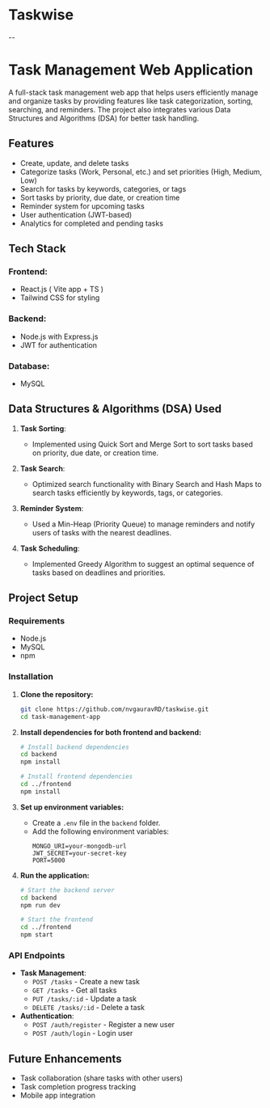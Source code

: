 # **Taskwise**

--

# **Task Management Web Application**

A full-stack task management web app that helps users efficiently manage and organize tasks by providing features like task categorization, sorting, searching, and reminders. The project also integrates various Data Structures and Algorithms (DSA) for better task handling.

## **Features**

- Create, update, and delete tasks
- Categorize tasks (Work, Personal, etc.) and set priorities (High, Medium, Low)
- Search for tasks by keywords, categories, or tags
- Sort tasks by priority, due date, or creation time
- Reminder system for upcoming tasks
- User authentication (JWT-based)
- Analytics for completed and pending tasks

## **Tech Stack**

### **Frontend**:

- React.js ( Vite app + TS )
- Tailwind CSS for styling

### **Backend**:

- Node.js with Express.js
- JWT for authentication

### **Database**:

- MySQL

## **Data Structures & Algorithms (DSA) Used**

1. **Task Sorting**:

   - Implemented using Quick Sort and Merge Sort to sort tasks based on priority, due date, or creation time.

2. **Task Search**:

   - Optimized search functionality with Binary Search and Hash Maps to search tasks efficiently by keywords, tags, or categories.

3. **Reminder System**:

   - Used a Min-Heap (Priority Queue) to manage reminders and notify users of tasks with the nearest deadlines.

4. **Task Scheduling**:
   - Implemented Greedy Algorithm to suggest an optimal sequence of tasks based on deadlines and priorities.

## **Project Setup**

### **Requirements**

- Node.js
- MySQL
- npm

### **Installation**

1. **Clone the repository:**

   ```bash
   git clone https://github.com/nvgauravRD/taskwise.git
   cd task-management-app
   ```

2. **Install dependencies for both frontend and backend:**

   ```bash
   # Install backend dependencies
   cd backend
   npm install

   # Install frontend dependencies
   cd ../frontend
   npm install
   ```

3. **Set up environment variables:**

   - Create a `.env` file in the `backend` folder.
   - Add the following environment variables:
     ```env
     MONGO_URI=your-mongodb-url
     JWT_SECRET=your-secret-key
     PORT=5000
     ```

4. **Run the application:**

   ```bash
   # Start the backend server
   cd backend
   npm run dev

   # Start the frontend
   cd ../frontend
   npm start
   ```

### **API Endpoints**

- **Task Management**:
  - `POST /tasks` - Create a new task
  - `GET /tasks` - Get all tasks
  - `PUT /tasks/:id` - Update a task
  - `DELETE /tasks/:id` - Delete a task
- **Authentication**:
  - `POST /auth/register` - Register a new user
  - `POST /auth/login` - Login user

## **Future Enhancements**

- Task collaboration (share tasks with other users)
- Task completion progress tracking
- Mobile app integration
